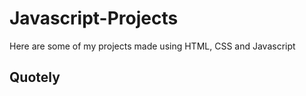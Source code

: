 # Javascript-Projects

Here are some of my projects made using HTML, CSS and Javascript

## Quotely
